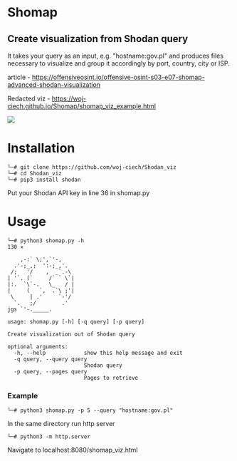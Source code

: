 # Shomap
## Create visualization from Shodan query
It takes your query as an input, e.g. "hostname:gov.pl" and produces files necessary to visualize and group it accordingly by port, country, city or ISP.

article - https://offensiveosint.io/offensive-osint-s03-e07-shomap-advanced-shodan-visualization

Redacted viz - https://woj-ciech.github.io/Shomap/shomap_viz_example.html

![](https://raw.githubusercontent.com/woj-ciech/Shomap/main/Animation.gif)


# Installation
```
└─# git clone https://github.com/woj-ciech/Shodan_viz
└─# cd Shodan_viz
└─# pip3 install shodan
```
Put your Shodan API key in line 36 in shomap.py

# Usage
```
└─# python3 shomap.py -h                                                                                                                                            130 ⨯

    ,-:` \;',`'-, 
  .'-;_,;  ':-;_,'.
 /;   '/    ,  _`.-\ 
| '`. (`     /` ` \`|
|:.  `\`-.   \_   / |
|     (   `,  .`\ ;'|
 \     | .'     `-'/
  `.   ;/        .'
jgs `'-._____.

usage: shomap.py [-h] [-q query] [-p query]

Create visualization out of Shodan query

optional arguments:
  -h, --help            show this help message and exit
  -q query, --query query
                        Shodan query
  -p query, --pages query
                        Pages to retrieve
```

### Example
```
└─# python3 shomap.py -p 5 --query "hostname:gov.pl"
```

In the same directory run http server
```
└─# python3 -m http.server
```

Navigate to localhost:8080/shomap_viz.html


